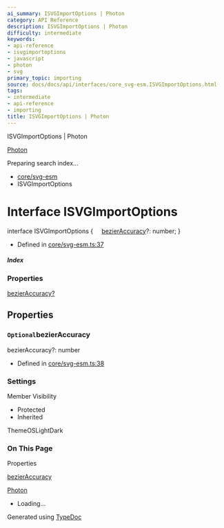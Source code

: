 ```yaml
---
ai_summary: ISVGImportOptions | Photon
category: API Reference
description: ISVGImportOptions | Photon
difficulty: intermediate
keywords:
- api-reference
- isvgimportoptions
- javascript
- photon
- svg
primary_topic: importing
source: docs/docs/api/interfaces/core_svg-esm.ISVGImportOptions.html
tags:
- intermediate
- api-reference
- importing
title: ISVGImportOptions | Photon
---
```

ISVGImportOptions | Photon

[Photon](../index.md)




Preparing search index...

* [core/svg-esm](../modules/core_svg-esm.md)
* ISVGImportOptions

# Interface ISVGImportOptions

interface ISVGImportOptions {
    [bezierAccuracy](#bezieraccuracy)?: number;
}

* Defined in [core/svg-esm.ts:37](https://github.com/mwhite454/photon/blob/main/packages/photon/src/core/svg-esm.ts#L37)

##### Index

### Properties

[bezierAccuracy?](#bezieraccuracy)

## Properties

### `Optional`bezierAccuracy

bezierAccuracy?: number

* Defined in [core/svg-esm.ts:38](https://github.com/mwhite454/photon/blob/main/packages/photon/src/core/svg-esm.ts#L38)

### Settings

Member Visibility

* Protected
* Inherited

ThemeOSLightDark

### On This Page

Properties

[bezierAccuracy](#bezieraccuracy)

[Photon](../index.md)

* Loading...

Generated using [TypeDoc](https://typedoc.org/)
